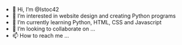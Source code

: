 - 👋 Hi, I’m @Istoc42
- 👀 I’m interested in website design and creating Python programs
- 🌱 I’m currently learning Python, HTML, CSS and Javascript
- 💞️ I’m looking to collaborate on ...
- 📫 How to reach me ...

<!---
Istoc42/Istoc42 is a ✨ special ✨ repository because its `README.md` (this file) appears on your GitHub profile.
You can click the Preview link to take a look at your changes.
--->
